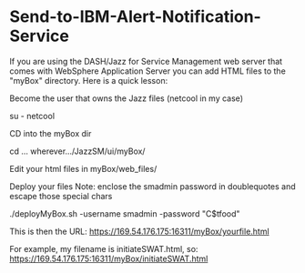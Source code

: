 # Send-to-IBM-Alert-Notification-Service

If you are using the DASH/Jazz for Service Management web server that comes with WebSphere Application Server you can add HTML files to the "myBox" directory.  Here is a quick lesson:

Become the user that owns the Jazz files (netcool in my case)

su - netcool

CD into the myBox dir

cd ... wherever.../JazzSM/ui/myBox/

Edit your html files in myBox/web_files/

Deploy your files
Note: enclose the smadmin password in doublequotes and escape those special chars

./deployMyBox.sh -username smadmin -password "C\$tfood"

This is then the URL:
https://169.54.176.175:16311/myBox/yourfile.html

For example, my filename is initiateSWAT.html, so:
https://169.54.176.175:16311/myBox/initiateSWAT.html

